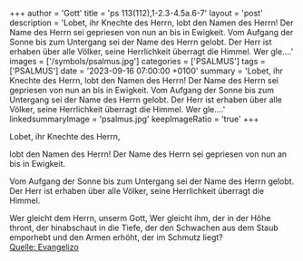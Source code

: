 +++
author = 'Gott'
title = 'ps 113(112),1-2.3-4.5a.6-7'
layout = 'post'
description = 'Lobet, ihr Knechte des Herrn, lobt den Namen des Herrn! Der Name des Herrn sei gepriesen von nun an bis in Ewigkeit.  Vom Aufgang der Sonne bis zum Untergang sei der Name des Herrn gelobt. Der Herr ist erhaben über alle Völker, seine Herrlichkeit überragt die Himmel.  Wer gle....'
images = ['/symbols/psalmus.jpg']
categories = ['PSALMUS']
tags = ['PSALMUS']
date = '2023-09-16 07:00:00 +0100'
summary = 'Lobet, ihr Knechte des Herrn, lobt den Namen des Herrn! Der Name des Herrn sei gepriesen von nun an bis in Ewigkeit.  Vom Aufgang der Sonne bis zum Untergang sei der Name des Herrn gelobt. Der Herr ist erhaben über alle Völker, seine Herrlichkeit überragt die Himmel.  Wer gle....'
linkedsummaryImage = 'psalmus.jpg'
keepImageRatio = 'true'
+++
<!--more-->Lobet, ihr Knechte des Herrn,
lobt den Namen des Herrn!
Der Name des Herrn sei gepriesen
von nun an bis in Ewigkeit.

Vom Aufgang der Sonne bis zum Untergang
sei der Name des Herrn gelobt.
Der Herr ist erhaben über alle Völker,
seine Herrlichkeit überragt die Himmel.

Wer gleicht dem Herrn, unserm Gott,
Wer gleicht ihm, der in der Höhe thront,
der hinabschaut in die Tiefe,
der den Schwachen aus dem Staub emporhebt
und den Armen erhöht, der im Schmutz liegt?<br> [Quelle: Evangelizo](https://evangeliumtagfuertag.org/DE/gospel)